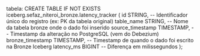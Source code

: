 
tabela:
CREATE TABLE IF NOT EXISTS iceberg.sefaz_niteroi_bronze.latency_tracker (
    id STRING,                  -- Identificador único do registro (ex: PK da tabela original)
    table_name STRING,          -- Nome da tabela bronze onde o dado foi inserido
    source_timestamp TIMESTAMP, -- Timestamp da alteração no PostgreSQL (vem do Debezium)
    bronze_timestamp TIMESTAMP, -- Timestamp de quando o dado foi escrito na Bronze Iceberg
    latency_ms BIGINT           -- Diferença em milissegundos
);